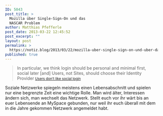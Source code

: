 ```yaml
---
ID: 5043
post_title: >
  Mozilla über Single-Sign-On und das
  NASCAR Problem
author: Matthias Pfefferle
post_date: 2013-03-22 12:45:52
post_excerpt: ""
layout: post
permalink: >
  https://notiz.blog/2013/03/22/mozilla-uber-single-sign-on-und-uber-das-nascar-problem/
published: true
---
```

<blockquote>In particular, we think login should be personal and minimal first, social later [and] Users, not Sites, should choose their Identity Provider
<small><a href="http://identity.mozilla.com/post/45842909320/users-dont-like-social-login">Users don’t like social login</a></small></blockquote>

Soziale Netzwerke spiegeln meistens einen Lebensabschnitt und spielen nur eine begrenzte Zeit eine wichtige Rolle. Man wird älter, Interessen ändern sich, man wechselt das Netzwerk. Stellt euch vor ihr wärt bis an euer Lebensende an MySpace gebunden, nur weil ihr euch überall mit dem in die Jahre gekommen Netzwerk angemeldet habt.